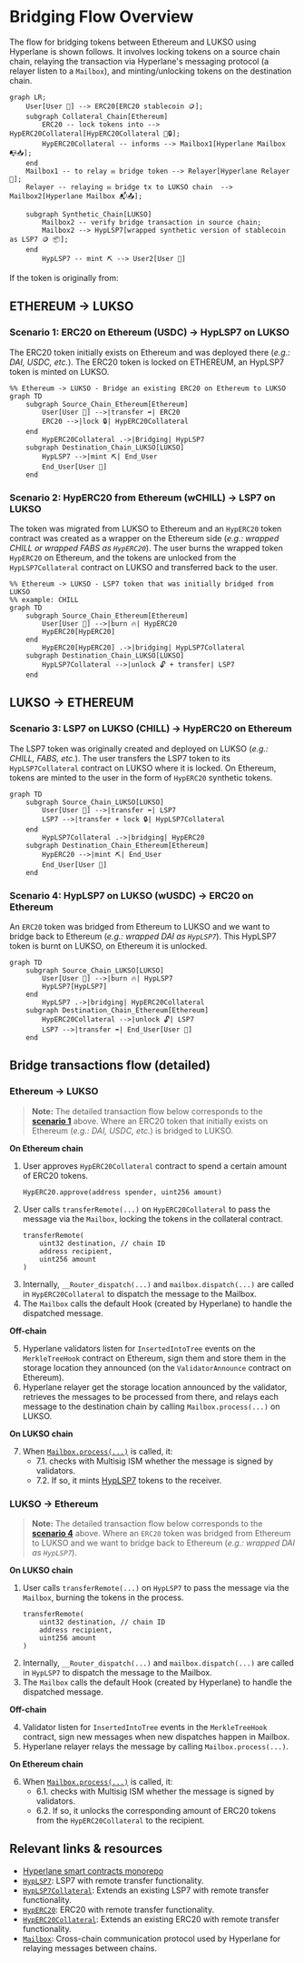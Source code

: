 # Bridging Flow Overview

The flow for bridging tokens between Ethereum and LUKSO using Hyperlane is shown follows. It involves locking tokens on
a source chain chain, relaying the transaction via Hyperlane's messaging protocol (a relayer listen to a `Mailbox`), and
minting/unlocking tokens on the destination chain.

```mermaid
graph LR;
    User[User 👤] --> ERC20[ERC20 stablecoin 🪙];
    subgraph Collateral_Chain[Ethereum]
        ERC20 -- lock tokens into --> HypERC20Collateral[HypERC20Collateral 🏦🔒];
        HypERC20Collateral -- informs --> Mailbox1[Hyperlane Mailbox 📭📥];
    end
    Mailbox1 -- to relay ✉️ bridge token --> Relayer[Hyperlane Relayer 🚚];
    Relayer -- relaying ✉️ bridge tx to LUKSO chain  --> Mailbox2[Hyperlane Mailbox 📬📤];

    subgraph Synthetic_Chain[LUKSO]
        Mailbox2 -- verify bridge transaction in source chain;
        Mailbox2 --> HypLSP7[wrapped synthetic version of stablecoin as LSP7 🪙 📦];
    end
        HypLSP7 -- mint ⛏️ --> User2[User 👤]
```

If the token is originally from:

## ETHEREUM -> LUKSO

### Scenario 1: ERC20 on Ethereum (USDC) -> HypLSP7 on LUKSO

The ERC20 token initially exists on Ethereum and was deployed there (_e.g.: DAI, USDC, etc._). The ERC20 token is locked
on ETHEREUM, an HypLSP7 token is minted on LUKSO.

```mermaid
%% Ethereum -> LUKSO - Bridge an existing ERC20 on Ethereum to LUKSO
graph TD
    subgraph Source_Chain_Ethereum[Ethereum]
        User[User 👤] -->|transfer ➡️| ERC20
        ERC20 -->|lock 🔒| HypERC20Collateral
    end
        HypERC20Collateral .->|Bridging| HypLSP7
    subgraph Destination_Chain_LUKSO[LUKSO]
        HypLSP7 -->|mint ⛏️| End_User
        End_User[User 👤]
    end
```

### Scenario 2: HypERC20 from Ethereum (wCHILL) -> LSP7 on LUKSO

The token was migrated from LUKSO to Ethereum and an `HypERC20` token contract was created as a wrapper on the Ethereum
side (_e.g.: wrapped CHILL or wrapped FABS as `HypERC20`_). The user burns the wrapped token `HypERC20` on Ethereum, and
the tokens are unlocked from the `HypLSP7Collateral` contract on LUKSO and transferred back to the user.

```mermaid
%% Ethereum -> LUKSO - LSP7 token that was initially bridged from LUKSO
%% example: CHILL
graph TD
    subgraph Source_Chain_Ethereum[Ethereum]
        User[User 👤] -->|burn 🔥| HypERC20
        HypERC20[HypERC20]
    end
        HypERC20[HypERC20] .->|bridging| HypLSP7Collateral
    subgraph Destination_Chain_LUKSO[LUKSO]
        HypLSP7Collateral -->|unlock 🔓 + transfer| LSP7
    end
```

## LUKSO -> ETHEREUM

### Scenario 3: LSP7 on LUKSO (CHILL) -> HypERC20 on Ethereum

The LSP7 token was originally created and deployed on LUKSO (_e.g.: CHILL, FABS, etc._). The user transfers the LSP7
token to its `HypLSP7Collateral` contract on LUKSO where it is locked. On Ethereum, tokens are minted to the user in the
form of `HypERC20` synthetic tokens.

```mermaid
graph TD
    subgraph Source_Chain_LUKSO[LUKSO]
        User[User 👤] -->|transfer ➡️| LSP7
        LSP7 -->|transfer + lock 🔒| HypLSP7Collateral
    end
        HypLSP7Collateral .->|bridging| HypERC20
    subgraph Destination_Chain_Ethereum[Ethereum]
        HypERC20 -->|mint ⛏️| End_User
        End_User[User 👤]
    end
```

### Scenario 4: HypLSP7 on LUKSO (wUSDC) -> ERC20 on Ethereum

An `ERC20` token was bridged from Ethereum to LUKSO and we want to bridge back to Ethereum (_e.g.: wrapped DAI as
`HypLSP7`_). This HypLSP7 token is burnt on LUKSO, on Ethereum it is unlocked.

```mermaid
graph TD
    subgraph Source_Chain_LUKSO[LUKSO]
        User[User 👤] -->|burn 🔥| HypLSP7
        HypLSP7[HypLSP7]
    end
        HypLSP7 .->|bridging| HypERC20Collateral
    subgraph Destination_Chain_Ethereum[Ethereum]
        HypERC20Collateral -->|unlock 🔓| LSP7
        LSP7 -->|transfer ➡️| End_User[User 👤]
    end
```

## Bridge transactions flow (detailed)

### Ethereum -> LUKSO

> **Note:** The detailed transaction flow below corresponds to the [**scenario 1**](#ethereum---lukso) above. Where an
> ERC20 token that initially exists on Ethereum (_e.g.: DAI, USDC, etc._) is bridged to LUKSO.

**On Ethereum chain**

1. User approves `HypERC20Collateral` contract to spend a certain amount of ERC20 tokens.
   ```solidity
   HypERC20.approve(address spender, uint256 amount)
   ```
2. User calls `transferRemote(...)` on `HypERC20Collateral` to pass the message via the `Mailbox`, locking the tokens in
   the collateral contract.
   ```solidity
   transferRemote(
       uint32 destination, // chain ID
       address recipient,
       uint256 amount
   )
   ```
3. Internally, `__Router_dispatch(...)` and `mailbox.dispatch(...)` are called in `HypERC20Collateral` to dispatch the
   message to the Mailbox.
4. The `Mailbox` calls the default Hook (created by Hyperlane) to handle the dispatched message.

**Off-chain**

5. Hyperlane validators listen for `InsertedIntoTree` events on the `MerkleTreeHook` contract on Ethereum, sign them and
   store them in the storage location they announced (on the `ValidatorAnnounce` contract on Ethereum).
6. Hyperlane relayer get the storage location announced by the validator, retrieves the messages to be processed from
   there, and relays each message to the destination chain by calling `Mailbox.process(...)` on LUKSO.

**On LUKSO chain**

7. When
   [`Mailbox.process(...)`](https://github.com/hyperlane-xyz/hyperlane-monorepo/blob/3d116132b87d36af9576d6b116f31a53d680db4a/solidity/contracts/Mailbox.sol#L188-L197)
   is called, it:
   - 7.1. checks with Multisig ISM whether the message is signed by validators.
   - 7.2. If so, it mints [HypLSP7](./src/HypLSP7.sol) tokens to the receiver.

### LUKSO -> Ethereum

> **Note:** The detailed transaction flow below corresponds to the [**scenario 4**](#lukso---ethereum) above. Where an
> `ERC20` token was bridged from Ethereum to LUKSO and we want to bridge back to Ethereum (_e.g.: wrapped DAI as
> `HypLSP7`_).

**On LUKSO chain**

1. User calls `transferRemote(...)` on `HypLSP7` to pass the message via the `Mailbox`, burning the tokens in the
   process.
   ```solidity
   transferRemote(
       uint32 destination, // chain ID
       address recipient,
       uint256 amount
   )
   ```
2. Internally, `__Router_dispatch(...)` and `mailbox.dispatch(...)` are called in `HypLSP7` to dispatch the message to
   the Mailbox.
3. The `Mailbox` calls the default Hook (created by Hyperlane) to handle the dispatched message.

**Off-chain**

4. Validator listen for `InsertedIntoTree` events in the `MerkleTreeHook` contract, sign new messages when new
   dispatches happen in Mailbox.
5. Hyperlane relayer relays the message by calling `Mailbox.process(...)`.

**On Ethereum chain**

6. When
   [`Mailbox.process(...)`](https://github.com/hyperlane-xyz/hyperlane-monorepo/blob/main/solidity/contracts/Mailbox.sol#L153)
   is called, it:
   - 6.1. checks with Multisig ISM whether the message is signed by validators.
   - 6.2. If so, it unlocks the corresponding amount of ERC20 tokens from the `HypERC20Collateral` to the recipient.

## Relevant links & resources

- [Hyperlane smart contracts monorepo](https://github.com/hyperlane-xyz/hyperlane-monorepo)
- [`HypLSP7`](./src/HypLSP7.sol): LSP7 with remote transfer functionality.
- [`HypLSP7Collateral`](./src/HypLSP7Collateral.sol): Extends an existing LSP7 with remote transfer functionality.
- [`HypERC20`](https://github.com/hyperlane-xyz/hyperlane-monorepo/blob/%40hyperlane-xyz/core%408.1.1/solidity/contracts/token/HypERC20.sol):
  ERC20 with remote transfer functionality.
- [`HypERC20Collateral`](https://github.com/hyperlane-xyz/hyperlane-monorepo/blob/%40hyperlane-xyz/core%408.1.1/solidity/contracts/token/HypERC20Collateral.sol):
  Extends an existing ERC20 with remote transfer functionality.
- [`Mailbox`](https://github.com/hyperlane-xyz/hyperlane-monorepo/blob/%40hyperlane-xyz/core%408.1.1/solidity/contracts/Mailbox.sol):
  Cross-chain communication protocol used by Hyperlane for relaying messages between chains.

[`hyperc20collateral`]:
  https://github.com/hyperlane-xyz/hyperlane-monorepo/blob/%40hyperlane-xyz/core%408.1.1/solidity/contracts/token/HypERC20Collateral.sol
[`hyperc20`]:
  https://github.com/hyperlane-xyz/hyperlane-monorepo/blob/%40hyperlane-xyz/core%408.1.1/solidity/contracts/token/HypERC20.sol
[`mailbox`]:
  https://github.com/hyperlane-xyz/hyperlane-monorepo/blob/%40hyperlane-xyz/core%408.1.1/solidity/contracts/Mailbox.sol
